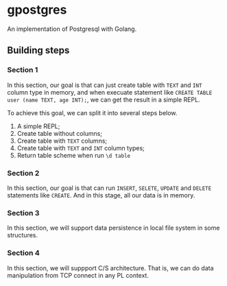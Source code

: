 # gpostgres
An implementation of Postgresql with Golang.

## Building steps
### Section 1

In this section, our goal is that can just create table with `TEXT` and `INT` column type in memory, and when execuate statement like `CREATE TABLE user (name TEXT, age INT);`, we can get the result in a simple REPL.

To achieve this goal, we can split it into several steps below.

1. A simple REPL;
2. Create table without columns;
3. Create table with `TEXT` columns;
4. Create table with `TEXT` and `INT` column types;
5. Return table scheme when run `\d table`

### Section 2

In this section, our goal is that can run `INSERT`, `SELETE`, `UPDATE` and `DELETE` statements like `CREATE`. And in this stage, all our data is in memory.

### Section 3

In this section, we will support data persistence in local file system in some structures.

### Section 4

In this section, we will suppport C/S architecture. That is, we can do data manipulation from TCP connect in any PL context.

